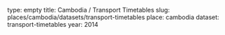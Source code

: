type: empty
title: Cambodia / Transport Timetables
slug: places/cambodia/datasets/transport-timetables
place: cambodia
dataset: transport-timetables
year: 2014
